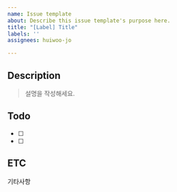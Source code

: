 ```yaml
---
name: Issue template
about: Describe this issue template's purpose here.
title: "[Label] Title"
labels: ''
assignees: huiwoo-jo

---
```


## Description
> 설명을 작성해세요.

## Todo
- [ ]
- [ ]

## ETC
기타사항
